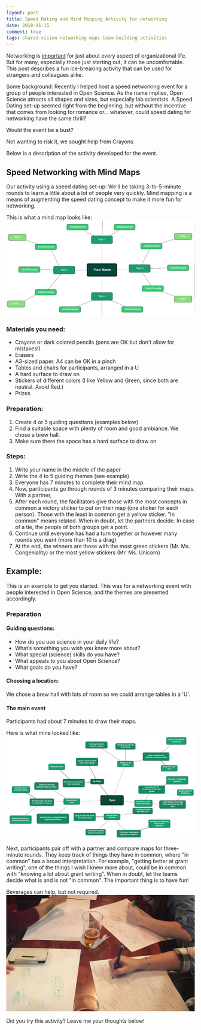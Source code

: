 ```yaml
---
layout: post
title: Speed Dating and Mind Mapping Activity for networking
date: 2018-11-15
comment: true
tags: shared-vision networking maps team-building activities
---
```


Networking is [important](https://hbr.org/2007/01/how-leaders-create-and-use-networks) for just about every aspect of organizational life. But for many, especially those just starting out, it can be uncomfortable. This post describes a fun ice-breaking activity that can be used for strangers and colleagues alike.

Some background: Recently I helped host a speed networking event for a group of people interested in Open Science. As the name implies, Open Science attracts all shapes and sizes, but especially lab scientists. A Speed Dating set-up seemed right from the beginning, but without the incentive that comes from looking for romance or... whatever, could speed dating for networking have the same thrill?  

Would the event be a bust?

Not wanting to risk it, we sought help from Crayons.

Below is a description of the activity developed for the event.

## Speed Networking with Mind Maps

Our activity using a speed dating set-up: We'll be taking 3-to-5-minute rounds to learn a little about a lot of people very quickly.
Mind mapping is a means of augmenting the speed dating concept to make it more fun for networking.

This is what a mind map looks like:
![Mind Mapping in Action](/assets/img/2018.15.11Mind_map_blank.PNG)


### Materials you need:
* Crayons  or dark colored pencils (pens are OK but don't allow for mistakes!)
* Erasers
* A3-sized paper. A4 can be OK in a pinch
* Tables and chairs for participants, arranged in a U
* A hard surface to draw on
* Stickers of different colors (I like Yellow and Green, since both are neutral. Avoid Red.)
* Prizes


### Preparation:

1. Create 4 or 5 guiding questions (examples below)
1. Find a suitable space with plenty of room and good ambiance. We chose a brew hall.
1. Make sure there the space has a hard surface to draw on


### Steps:

1. Write your name in the middle of the paper
1. Write the 4 to 5 guiding themes (see example)
1. Everyone has 7 minutes to complete their mind map.
1. Now, participants go through rounds of 3 minutes comparing their maps. With a partner,
1. After each round, the facilitators give those with the most concepts in common a victory sticker to put on their map (one sticker for each person). Those with the least in common get a yellow sticker. "In common" means related. When in doubt, let the partners decide. In case of a tie, the people of both groups get a point.
1. Continue until everyone has had a turn together or however many rounds you want (more than 10 is a drag)
1. At the end, the winners are those with the most green stickers (Mr. Ms. Congeniality) or the most yellow stickers (Mr. Ms. Unicorn)

## Example:

This is an example to get you started. This was for a networking event with people interested in Open Science, and the themes are presented accordingly.

### Preparation

#### Guiding questions:

* How do you use science in your daily life?
* What’s something you wish you knew more about?
* What special (science) skills do you have?
* What appeals to you about Open Science?
* What goals do you have?

#### Choosing a location:

We chose a brew hall with lots of room so we could arrange tables in a 'U'.

#### The main event

Participants had about 7 minutes to draw their maps.

Here is what mine looked like:
![Mind Mapping in Action](/assets/img/2018.15.11Mind_map_example.PNG)

Next, participants pair off with a partner and compare maps for three-minute rounds. They keep track of things they have in common, where "in common" has a broad interpretation. For example, "getting better at grant writing", one of the things I wish I knew more about, could be in common with "knowing a lot about grant writing". When in doubt, let the teams decide what is and is not "in common". The important thing is to have fun!

Beverages can help, but not required.
![Mind Mapping in Action](/assets/img/2018.15.11Mind_map_action.PNG)

Did you try this activity? Leave me your thoughts below!

